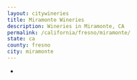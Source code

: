 ```yaml
---
layout: citywineries
title: Miramonte Wineries
description: Wineries in Miramonte, CA
permalink: /california/fresno/miramonte/
state: ca
county: fresno
city: miramonte
---
```

-

